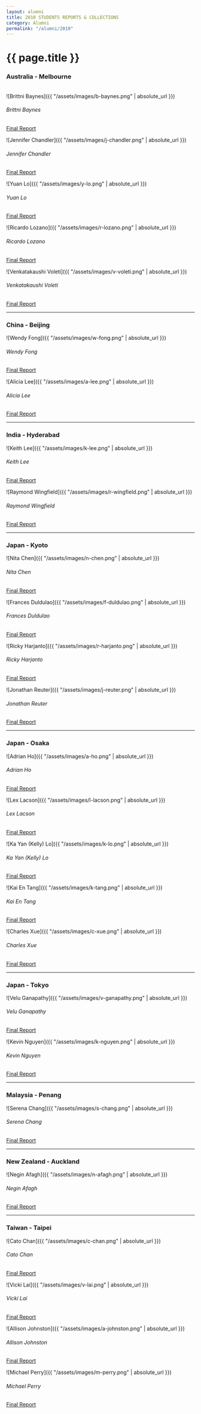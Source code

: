 ```yaml
---
layout: alumni
title: 2010 STUDENTS REPORTS & COLLECTIONS
category: Alumni
permalink: "/alumni/2010"
---
```


# {{ page.title }}

### Australia - Melbourne

<br>

<div class="prime-people" markdown="1">

<div class="row">
<div class="col-lg-4 text-center" markdown="1">
![Brittni Baynes]({{ "/assets/images/b-baynes.png" | absolute_url }})

###### Brittni Baynes

[Final Report](#)
</div>

<div class="col-lg-4 text-center" markdown="1">
![Jennifer Chandler]({{ "/assets/images/j-chandler.png" | absolute_url }})

###### Jennifer Chandler

[Final Report](#)
</div>

<div class="col-lg-4 text-center" markdown="1">
![Yuan Lo]({{ "/assets/images/y-lo.png" | absolute_url }})

###### Yuan Lo

[Final Report](#)
</div>

<div class="col-lg-4 text-center" markdown="1">
![Ricardo Lozano]({{ "/assets/images/r-lozano.png" | absolute_url }})

###### Ricardo Lozano

[Final Report](#)
</div>

<div class="col-lg-4 text-center" markdown="1">
![Venkatakaushi Voleti]({{ "/assets/images/v-voleti.png" | absolute_url }})

###### Venkatakaushi Voleti

[Final Report](#)
</div>

</div>

</div>


---


### China - Beijing

<div class="prime-people" markdown="1">

<div class="row">

<div class="col-lg-4 text-center" markdown="1">
![Wendy Fong]({{ "/assets/images/w-fong.png" | absolute_url }})

###### Wendy Fong

[Final Report](#)
</div>

<div class="col-lg-4 text-center" markdown="1">
![Alicia Lee]({{ "/assets/images/a-lee.png" | absolute_url }})

###### Alicia Lee

[Final Report](#)
</div>

</div>

</div>

---


### India - Hyderabad

<div class="prime-people" markdown="1">

<div class="row">

<div class="col-lg-4 text-center" markdown="1">
![Keith Lee]({{ "/assets/images/k-lee.png" | absolute_url }})

###### Keith Lee

[Final Report](#)
</div>

<div class="col-lg-4 text-center" markdown="1">
![Raymond Wingfield]({{ "/assets/images/r-wingfield.png" | absolute_url }})

###### Raymond Wingfield

[Final Report](#)
</div>

</div>

</div>

---


### Japan - Kyoto

<div class="prime-people" markdown="1">

<div class="row">

<div class="col-lg-4 text-center" markdown="1">
![Nita Chen]({{ "/assets/images/n-chen.png" | absolute_url }})

###### Nita Chen

[Final Report](#)
</div>

<div class="col-lg-4 text-center" markdown="1">
![Frances Duldulao]({{ "/assets/images/f-duldulao.png" | absolute_url }})

###### Frances Duldulao

[Final Report](#)
</div>

<div class="col-lg-4 text-center" markdown="1">
![Ricky Harjanto]({{ "/assets/images/r-harjanto.png" | absolute_url }})

###### Ricky Harjanto

[Final Report](#)
</div>

<div class="col-lg-4 text-center" markdown="1">
![Jonathan Reuter]({{ "/assets/images/j-reuter.png" | absolute_url }})

###### Jonathan Reuter

[Final Report](#)
</div>

</div>

</div>


---


### Japan - Osaka

<div class="prime-people" markdown="1">

<div class="row">

<div class="col-lg-4 text-center" markdown="1">
![Adrian Ho]({{ "/assets/images/a-ho.png" | absolute_url }})

###### Adrian Ho

[Final Report](#)
</div>

<div class="col-lg-4 text-center" markdown="1">
![Lex Lacson]({{ "/assets/images/l-lacson.png" | absolute_url }})

###### Lex Lacson

[Final Report](#)
</div>

<div class="col-lg-4 text-center" markdown="1">
![Ka Yan (Kelly) Lo]({{ "/assets/images/k-lo.png" | absolute_url }})

###### Ka Yan (Kelly) Lo

[Final Report](#)
</div>

<div class="col-lg-4 text-center" markdown="1">
![Kai En Tang]({{ "/assets/images/k-tang.png" | absolute_url }})

###### Kai En Tang

[Final Report](#)
</div>

<div class="col-lg-4 text-center" markdown="1">
![Charles Xue]({{ "/assets/images/c-xue.png" | absolute_url }})

###### Charles Xue

[Final Report](#)
</div>

</div>

</div>


---


### Japan - Tokyo

<div class="prime-people" markdown="1">

<div class="row">

<div class="col-lg-4 text-center" markdown="1">
![Velu Ganapathy]({{ "/assets/images/v-ganapathy.png" | absolute_url }})

###### Velu Ganapathy

[Final Report](#)
</div>

<div class="col-lg-4 text-center" markdown="1">
![Kevin Nguyen]({{ "/assets/images/k-nguyen.png" | absolute_url }})

###### Kevin Nguyen

[Final Report](#)
</div>

</div>

</div>


---


### Malaysia - Penang

<div class="prime-people" markdown="1">

<div class="row">

<div class="col-lg-4 text-center" markdown="1">
![Serena Chang]({{ "/assets/images/s-chang.png" | absolute_url }})

###### Serena Chang

[Final Report](#)
</div>

</div>

</div>


---


### New Zealand - Auckland

<div class="prime-people" markdown="1">

<div class="row">

<div class="col-lg-4 text-center" markdown="1">
![Negin Afagh]({{ "/assets/images/n-afagh.png" | absolute_url }})

###### Negin Afagh

[Final Report](#)
</div>

</div>

</div>


---


### Taiwan - Taipei

<div class="prime-people" markdown="1">

<div class="row">

<div class="col-lg-4 text-center" markdown="1">
![Cato Chan]({{ "/assets/images/c-chan.png" | absolute_url }})

###### Cato Chan

[Final Report](#)
</div>

<div class="col-lg-4 text-center" markdown="1">
![Vicki Lai]({{ "/assets/images/v-lai.png" | absolute_url }})

###### Vicki Lai

[Final Report](#)
</div>

<div class="col-lg-4 text-center" markdown="1">
![Allison Johnston]({{ "/assets/images/a-johnston.png" | absolute_url }})

###### Allison Johnston

[Final Report](#)
</div>

<div class="col-lg-4 text-center" markdown="1">
![Michael Perry]({{ "/assets/images/m-perry.png" | absolute_url }})

###### Michael Perry

[Final Report](#)
</div>

</div>

</div>
